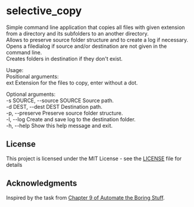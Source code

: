 # selective_copy

Simple command line application that copies all files with given extension from a directory and its subfolders to an another directory. \
Allows to preserve source folder structure and to create a log if necessary.\
Opens a filedialog if source and/or destination are not given in the command line.\
Creates folders in destination if they don't exist.

Usage:\
Positional arguments:\
ext                         Extension for the files to copy, enter without a dot.

Optional arguments:\
-s SOURCE, --source SOURCE  Source path.\
-d DEST, --dest DEST        Destination path.\
-p, --preserve              Preserve source folder structure.\
-l, --log                   Create and save log to the destination folder.\
-h, --help                  Show this help message and exit.


## License

This project is licensed under the MIT License - see the [LICENSE](LICENSE) file for details

## Acknowledgments

Inspired by the task from [Chapter 9 of Automate the Boring Stuff](https://automatetheboringstuff.com/chapter9/).
